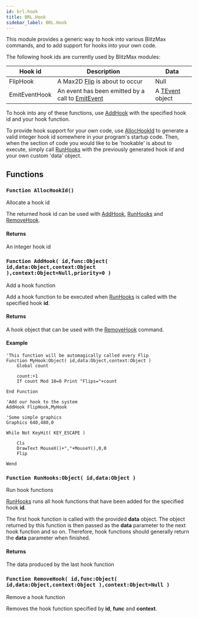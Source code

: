 ```yaml
---
id: brl.hook
title: BRL.Hook
sidebar_label: BRL.Hook
---
```




This module provides a generic way to hook into various BlitzMax commands, and to add support for 
hooks into your own code.

The following hook ids are currently used by BlitzMax modules:

| Hook id | Description | Data |
| --- | --- | --- |
| FlipHook | A Max2D [Flip](../../brl/brl.graphics/#function-flip-sync-1) is about to occur | Null |
| EmitEventHook | An event has been emitted by a call to [EmitEvent](../../brl/brl.event/#function-emitevent-event-tevent) | A [TEvent](../../brl/brl.event/tevent) object |

To hook into any of these functions, use [AddHook](../../brl/brl.hook/#function-addhook-id-func-object-id-data-object-context-object-context-object-null-priority-0) with the specified hook id and your hook function.

To provide hook support for your own code, use [AllocHookId](../../brl/brl.hook/#function-allochookid) to generate a valid integer hook id 
somewhere in your program's startup code. Then, when the section of code you would like to be 
'hookable' is about to execute, simply call [RunHooks](../../brl/brl.hook/#function-runhooks-object-id-data-object) with the previously generated hook id and your
own custom 'data' object. 


## Functions

### `Function AllocHookId()`

Allocate a hook id


The returned hook id can be used with [AddHook](../../brl/brl.hook/#function-addhook-id-func-object-id-data-object-context-object-context-object-null-priority-0), [RunHooks](../../brl/brl.hook/#function-runhooks-object-id-data-object) and [RemoveHook](../../brl/brl.hook/#function-removehook-id-func-object-id-data-object-context-object-context-object-null).


#### Returns
An integer hook id



### `Function AddHook( id,func:Object( id,data:Object,context:Object ),context:Object=Null,priority=0 )`

Add a hook function


Add a hook function to be executed when [RunHooks](../../brl/brl.hook/#function-runhooks-object-id-data-object) is called with the specified hook <b>id</b>.


#### Returns
A hook object that can be used with the [RemoveHook](../../brl/brl.hook/#function-removehook-id-func-object-id-data-object-context-object-context-object-null) command.


#### Example
```blitzmax
'This function will be automagically called every Flip
Function MyHook:Object( id,data:Object,context:Object )
	Global count
	
	count:+1
	If count Mod 10=0 Print "Flips="+count
	
End Function

'Add our hook to the system
AddHook FlipHook,MyHook

'Some simple graphics
Graphics 640,480,0

While Not KeyHit( KEY_ESCAPE )

	Cls
	DrawText MouseX()+","+MouseY(),0,0
	Flip

Wend
```

### `Function RunHooks:Object( id,data:Object )`

Run hook functions


[RunHooks](../../brl/brl.hook/#function-runhooks-object-id-data-object) runs all hook functions that have been added for the specified hook <b>id</b>.

The first hook function is called with the provided <b>data</b> object. The object returned by
this function is then passed as the <b>data</b> parameter to the next hook function and so on.
Therefore, hook functions should generally return the <b>data</b> parameter when finished.


#### Returns
The data produced by the last hook function



### `Function RemoveHook( id,func:Object( id,data:Object,context:Object ),context:Object=Null )`

Remove a hook function


Removes the hook function specified by <b>id</b>, <b>func</b> and <b>context</b>.



